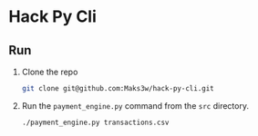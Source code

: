 # Hack Py Cli

## Run

1. Clone the repo

    ```bash
    git clone git@github.com:Maks3w/hack-py-cli.git
    ```

2. Run the `payment_engine.py` command from the `src` directory.

    ```bash
    ./payment_engine.py transactions.csv
    ```
